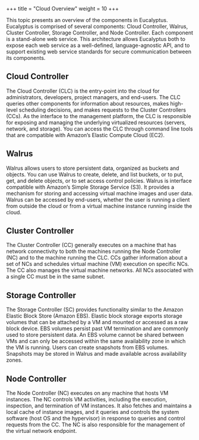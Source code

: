 +++
title = "Cloud Overview"
weight = 10
+++

This topic presents an overview of the components in Eucalyptus. Eucalyptus is comprised of several components: Cloud Controller, Walrus, Cluster Controller, Storage Controller, and Node Controller. Each component is a stand-alone web service. This architecture allows Eucalyptus both to expose each web service as a well-defined, language-agnostic API, and to support existing web service standards for secure communication between its components. 


## Cloud Controller
 The Cloud Controller (CLC) is the entry-point into the cloud for administrators, developers, project managers, and end-users. The CLC queries other components for information about resources, makes high-level scheduling decisions, and makes requests to the Cluster Controllers (CCs). As the interface to the management platform, the CLC is responsible for exposing and managing the underlying virtualized resources (servers, network, and storage). You can access the CLC through command line tools that are compatible with Amazon’s Elastic Compute Cloud (EC2). 

## Walrus
 Walrus allows users to store persistent data, organized as buckets and objects. You can use Walrus to create, delete, and list buckets, or to put, get, and delete objects, or to set access control policies. Walrus is interface compatible with Amazon’s Simple Storage Service (S3). It provides a mechanism for storing and accessing virtual machine images and user data. Walrus can be accessed by end-users, whether the user is running a client from outside the cloud or from a virtual machine instance running inside the cloud. 

## Cluster Controller
 The Cluster Controller (CC) generally executes on a machine that has network connectivity to both the machines running the Node Controller (NC) and to the machine running the CLC. CCs gather information about a set of NCs and schedules virtual machine (VM) execution on specific NCs. The CC also manages the virtual machine networks. All NCs associated with a single CC must be in the same subnet. 

## Storage Controller
 The Storage Controller (SC) provides functionality similar to the Amazon Elastic Block Store (Amazon EBS). Elastic block storage exports storage volumes that can be attached by a VM and mounted or accessed as a raw block device. EBS volumes persist past VM termination and are commonly used to store persistent data. An EBS volume cannot be shared between VMs and can only be accessed within the same availability zone in which the VM is running. Users can create snapshots from EBS volumes. Snapshots may be stored in Walrus and made available across availability zones.

## Node Controller
 The Node Controller (NC) executes on any machine that hosts VM instances. The NC controls VM activities, including the execution, inspection, and termination of VM instances. It also fetches and maintains a local cache of instance images, and it queries and controls the system software (host OS and the hypervisor) in response to queries and control requests from the CC. The NC is also responsible for the management of the virtual network endpoint. 
